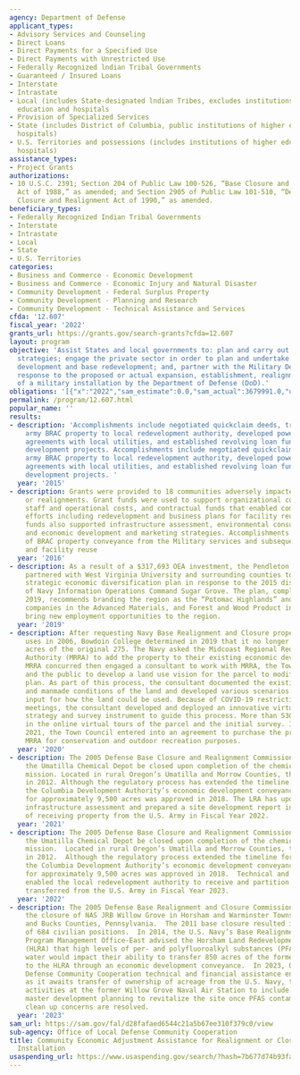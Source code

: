 ```yaml
---
agency: Department of Defense
applicant_types:
- Advisory Services and Counseling
- Direct Loans
- Direct Payments for a Specified Use
- Direct Payments with Unrestricted Use
- Federally Recognized lndian Tribal Governments
- Guaranteed / Insured Loans
- Interstate
- Intrastate
- Local (includes State-designated lndian Tribes, excludes institutions of higher
  education and hospitals
- Provision of Specialized Services
- State (includes District of Columbia, public institutions of higher education and
  hospitals)
- U.S. Territories and possessions (includes institutions of higher education and
  hospitals)
assistance_types:
- Project Grants
authorizations:
- 10 U.S.C. 2391; Section 204 of Public Law 100-526, “Base Closure and Realignment
  Act of 1988,” as amended; and Section 2905 of Public Law 101-510, “Defense Base
  Closure and Realignment Act of 1990,” as amended.
beneficiary_types:
- Federally Recognized Indian Tribal Governments
- Interstate
- Intrastate
- Local
- State
- U.S. Territories
categories:
- Business and Commerce - Economic Development
- Business and Commerce - Economic Injury and Natural Disaster
- Community Development - Federal Surplus Property
- Community Development - Planning and Research
- Community Development - Technical Assistance and Services
cfda: '12.607'
fiscal_year: '2022'
grants_url: https://grants.gov/search-grants?cfda=12.607
layout: program
objective: 'Assist States and local governments to: plan and carry out adjustment
  strategies; engage the private sector in order to plan and undertake community economic
  development and base redevelopment; and, partner with the Military Departments in
  response to the proposed or actual expansion, establishment, realignment or closure
  of a military installation by the Department of Defense (DoD).'
obligations: '[{"x":"2022","sam_estimate":0.0,"sam_actual":3679991.0,"usa_spending_actual":3679991.0},{"x":"2023","sam_estimate":4555647.0,"sam_actual":0.0,"usa_spending_actual":2779083.0},{"x":"2024","sam_estimate":3416000.0,"sam_actual":0.0,"usa_spending_actual":4072735.0}]'
permalink: /program/12.607.html
popular_name: ''
results:
- description: 'Accomplishments include negotiated quickclaim deeds, transferring
    army BRAC property to local redevelopment authority, developed power purchase
    agreements with local utilities, and established revolving loan funds for economic
    development projects. Accomplishments include negotiated quickclaim deeds, transferring
    army BRAC property to local redevelopment authority, developed power purchase
    agreements with local utilities, and established revolving loan funds for economic
    development projects. '
  year: '2015'
- description: Grants were provided to 18 communities adversely impacted by base closures
    or realignments. Grant funds were used to support organizational costs, including
    staff and operational costs, and contractual funds that enabled community planning
    efforts including redevelopment and business plans for facility reuse. Contractual
    funds also supported infrastructure assessment, environmental consulting services,
    and economic development and marketing strategies. Accomplishments include completion
    of BRAC property conveyance from the Military services and subsequent job creation
    and facility reuse
  year: '2016'
- description: As a result of a $317,693 OEA investment, the Pendleton County Commission
    partnered with West Virginia University and surrounding counties to prepare a
    strategic economic diversification plan in response to the 2015 disestablishment
    of Navy Information Operations Command Sugar Grove. The plan, completed in September
    2019, recommends branding the region as the “Potomac Highlands” and targeting
    companies in the Advanced Materials, and Forest and Wood Product industries to
    bring new employment opportunities to the region.
  year: '2019'
- description: After requesting Navy Base Realignment and Closure property for educational
    uses in 2006, Bowdoin College determined in 2019 that it no longer needed 144
    acres of the original 275. The Navy asked the Midcoast Regional Redevelopment
    Authority (MRRA) to add the property to their existing economic development conveyance.
    MRRA concurred then engaged a consultant to work with MRRA, the Town of Brunswick,
    and the public to develop a land use vision for the parcel to modify the existing
    plan. As part of this process, the consultant documented the existing natural
    and manmade conditions of the land and developed various scenarios based on public
    input for how the land could be used. Because of COVID-19 restrictions on public
    meetings, the consultant developed and deployed an innovative virtual public engagement
    strategy and survey instrument to guide this process. More than 530 people participated
    in the online virtual tours of the parcel and the initial survey. In February
    2021, the Town Council entered into an agreement to purchase the property from
    MRRA for conservation and outdoor recreation purposes.
  year: '2020'
- description: The 2005 Defense Base Closure and Realignment Commission recommended
    the Umatilla Chemical Depot be closed upon completion of the chemical demilitarization
    mission. Located in rural Oregon’s Umatilla and Morrow Counties, the depot closed
    in 2012. Although the regulatory process has extended the timeline for conveyance,
    the Columbia Development Authority’s economic development conveyance application
    for approximately 9,500 acres was approved in 2018. The LRA has updated their
    infrastructure assessment and prepared a site development report in anticipation
    of receiving property from the U.S. Army in Fiscal Year 2022.
  year: '2021'
- description: The 2005 Defense Base Closure and Realignment Commission recommended
    the Umatilla Chemical Depot be closed upon completion of the chemical demilitarization
    mission.  Located in rural Oregon’s Umatilla and Morrow Counties, the depot closed
    in 2012.  Although the regulatory process extended the timeline for conveyance,
    the Columbia Development Authority’s economic development conveyance application
    for approximately 9,500 acres was approved in 2018.  Technical and financial assistance
    enabled the local redevelopment authority to receive and partition 9,511 acres
    transferred from the U.S. Army in Fiscal Year 2023.
  year: '2022'
- description: The 2005 Defense Base Realignment and Closure Commission recommended
    the closure of NAS JRB Willow Grove in Horsham and Warminster Townships and Montgomery
    and Bucks Counties, Pennsylvania.  The 2011 base closure resulted in the loss
    of 684 civilian positions.  In 2014, the U.S. Navy’s Base Realignment and Closure
    Program Management Office-East advised the Horsham Land Redevelopment Authority
    (HLRA) that high levels of per- and polyfluoroalkyl substances (PFAS) in the drinking
    water would impact their ability to transfer 850 acres of the former installation
    to the HLRA through an economic development conveyance.  In 2023, Office of Local
    Defense Community Cooperation technical and financial assistance enabled HLRA,
    as it awaits transfer of ownership of acreage from the U.S. Navy, to manage redevelopment
    activities at the former Willow Grove Naval Air Station to include oversight of
    master development planning to revitalize the site once PFAS contamination and
    clean up concerns are resolved.
  year: '2023'
sam_url: https://sam.gov/fal/d28fafaed6544c21a5b67ee310f379c0/view
sub-agency: Office of Local Defense Community Cooperation
title: Community Economic Adjustment Assistance for Realignment or Closure of a Military
  Installation
usaspending_url: https://www.usaspending.gov/search/?hash=7b677d74b93fa9da5b104f795ecbdc8c
---
```

